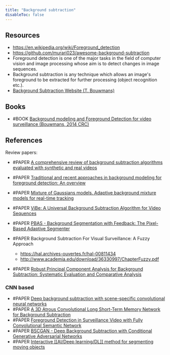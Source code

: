 ```yaml
---
title: "Background subtraction"
disableToc: false 
---
```


## Resources
- https://en.wikipedia.org/wiki/Foreground_detection
- https://github.com/murari023/awesome-background-subtraction
- Foreground detection is one of the major tasks in the field of computer vision and image processing whose aim is to detect changes in image sequences. 
- Background subtraction is any technique which allows an image's foreground to be extracted for further processing (object recognition etc.).
- [Background Subtraction Website (T. Bouwmans)](https://sites.google.com/site/thierrybouwmans/background-subtraction---site-web)

## Books
- #BOOK [Background modeling and Foreground Detection for video surveillance (Bouwmans, 2014 CRC)](https://sites.google.com/site/backgroundmodeling/)


## References
Review papers:
- #PAPER [A comprehensive review of background subtraction algorithms evaluated with synthetic and real videos](https://www.sciencedirect.com/science/article/pii/S1077314213002361)
- #PAPER [Traditional and recent approaches in background modeling for foreground detection: An overview](https://www.sciencedirect.com/science/article/pii/S1574013714000033)

- #PAPER [Mixture of Gaussians models. Adaptive background mixture models for real-time tracking](http://www.ai.mit.edu/projects/vsam/Publications/stauffer_cvpr98_track.pdf)
- #PAPER [ViBe: A Universal Background Subtraction Algorithm for Video Sequences](http://ieeexplore.ieee.org/document/5672785/)
- #PAPER [PBAS - Background Segmentation with Feedback: The Pixel-Based Adaptive Segmenter](http://ieeexplore.ieee.org/document/6238925/)
- #PAPER Background Subtraction For Visual Surveillance: A Fuzzy Approach
	- https://hal.archives-ouvertes.fr/hal-00811434
	- http://www.academia.edu/download/36330997/ChapterFuzzy.pdf
- #PAPER [Robust Principal Component Analysis for Background Subtraction: Systematic Evaluation and Comparative Analysis](https://www.intechopen.com/books/principal-component-analysis/robust-principal-component-analysis-for-background-subtraction-systematic-evaluation-and-comparative)

### CNN based
- #PAPER [Deep background subtraction with scene-specific convolutional neural networks](https://ieeexplore.ieee.org/document/7502717)
- #PAPER [A 3D Atrous Convolutional Long Short-Term Memory Network for Background Subtraction](https://ieeexplore.ieee.org/abstract/document/8423055/similar#similar)
- #PAPER [Foreground Detection in Surveillance Video with Fully Convolutional Semantic Network](https://ieeexplore.ieee.org/abstract/document/8451816)
- #PAPER [BSCGAN - Deep Background Subtraction with Conditional Generative Adversarial Networks](https://ieeexplore.ieee.org/abstract/document/8451603)
- #PAPER [Interactive [[AI/Deep learning/DL]] method for segmenting moving objects](https://www.sciencedirect.com/science/article/abs/pii/S0167865516302471)